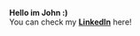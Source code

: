 __Hello im John :)__
<br>
You can check my **[LinkedIn](https://www.linkedin.com/in/johnm28/)** here!
